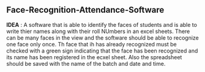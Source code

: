 ## Face-Recognition-Attendance-Software
**IDEA** : A software that is able to identify the faces of students and is able to write thier names along with their roll NUmbers in an excel sheets. There can be many faces in the view and the software should be able to recognize one face only once. Th face that ih has already recognized must be checked with a green sign indicating that the face has been recognized and its name has been registered in the ecxel sheet. Also the spreadsheet should be saved with the name of the batch and date and time.
